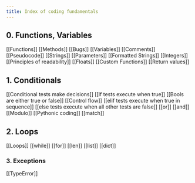 ```yaml
---
title: Index of coding fundamentals
---
```


## 0. Functions, Variables

[[Functions]]
[[Methods]]
[[Bugs]]
[[Variables]] 
[[Comments]]
[[Pseudocode]]
[[Strings]]
[[Parameters]]
[[Formatted Strings]]
[[Integers]]
[[Principles of readability]]
[[Floats]]
[[Custom Functions]]
[[Return values]]

## 1. Conditionals

[[Conditional tests make decisions]]
[[If tests execute when true]]
[[Bools are either true or false]]
[[Control flow]] 
[[elif tests execute when true in sequence]]
[[else tests execute when all other tests are false]]
[[or]]
[[and]]
[[Modulo]]
[[Pythonic coding]]
[[match]]

## 2. Loops

[[Loops]]
[[while]]
[[for]]
[[len]]
[[list]]
[[dict]]

### 3. Exceptions

[[TypeError]]